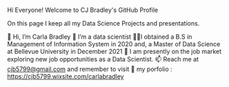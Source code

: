 Hi Everyone! Welcome to CJ Bradley's GitHub Profile

On this page I keep all my Data Science Projects and presentations.

👋 Hi, I’m Carla Bradley
🤖 I’m a data scientist
🧑‍🎓I obtained a B.S in Management of Information System in 2020 and, a Master of Data Science at Bellevue University in December 2021
🥳 I am presently on the job market exploring new job opportunities as a Data Scientist.
📫 Reach me at cjb5799@gmail.com and remember to visit
👀 my porfolio : https://cjb5799.wixsite.com/carlabradley

